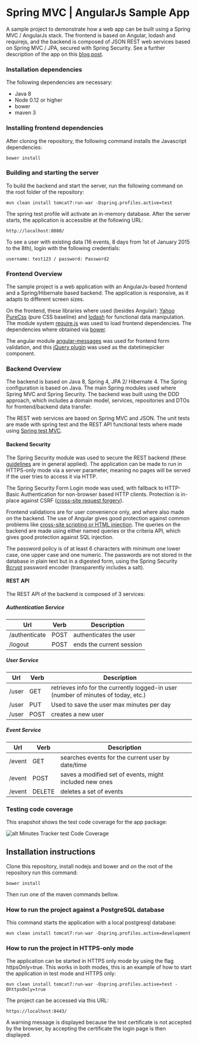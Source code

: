 # Spring MVC | AngularJs Sample App #

A sample project to demonstrate how a web app can be built using a Spring MVC / AngularJs stack. The frontend is based on Angular, lodash and requirejs, and the backend is composed of JSON REST web services based on Spring MVC / JPA, secured with Spring Security. See a further description of the app on this [blog post](http://blog.jhades.org/developing-a-modern-java-8-web-app-with-spring-mvc-and-angularjs/).

### Installation dependencies ###

The following dependencies are necessary: 

 - Java 8
 - Node 0.12 or higher
 - bower
 - maven 3

### Installing frontend dependencies ###

After cloning the repository, the following command installs the Javascript dependencies:

    bower install

### Building and starting the server ###

To build the backend and start the server, run the following command on the root folder of the repository:

    mvn clean install tomcat7:run-war -Dspring.profiles.active=test

The spring test profile will activate an in-memory database. After the server starts, the application is accessible at the following URL:

    http://localhost:8080/

To see a user with existing data (16 events, 8 days from 1st of January 2015 to the 8th), login with the following credentials:

    username: test123 / password: Password2

### Frontend Overview ###

The sample project is a web application with an AngularJs-based frontend and a Spring/Hibernate based backend. The application is responsive, as it adapts to different screen sizes.

On the frontend, these libraries where used (besides Angular):  [Yahoo PureCss](http://http://purecss.io/) (pure CSS baseline)  and [lodash](https://lodash.com/) for functional data manipulation. The module system [require.js](http://requirejs.org/) was used to load frontend dependencies. The dependencies where  obtained via [bower](http://bower.io/).

The angular module [angular-messages](https://egghead.io/lessons/angularjs-introduction-to-ng-messages-for-angularjs) was used for frontend form validation, and this [jQuery plugin](http://plugins.jquery.com/datetimepicker/) was used as the datetimepicker component. 

### Backend Overview ###

The backend is based on Java 8, Spring 4, JPA 2/ Hibernate 4. The Spring configuration is based on Java. The main Spring modules used where Spring MVC and Spring Security. The backend was built using the DDD approach, which includes a domain model, services, repositories and DTOs for frontend/backend data transfer. 

The REST web services are based on Spring MVC and JSON. The unit tests are made with spring test and the REST API functional tests where made using [Spring test MVC](http://docs.spring.io/spring/docs/current/spring-framework-reference/html/testing.html#spring-mvc-test-framework).

#### Backend Security ####

The Spring Security module was used to secure the REST backend (these [guidelines](https://www.owasp.org/index.php/REST_Security_Cheat_Sheet) are in general applied). The application can be made to run in HTTPS-only mode via a server parameter, meaning no pages will be served if the user tries to access it via HTTP.

The Spring Security Form Login mode was used, with fallback to HTTP-Basic Authentication for non-browser based HTTP clients. Protection is in-place against CSRF ([cross-site request forgery](https://www.owasp.org/index.php/Cross-Site_Request_Forgery_%28CSRF%29)). 

Frontend validations are for user convenience only, and where also made on the backend. The use of Angular gives good protection against common problems like [cross-site scripting or HTML injection](https://docs.angularjs.org/misc/faq). The queries on the backend are made using either named queries or the criteria API, which gives good protection against SQL injection.

The password policy is of at least 6 characters with minimum one lower case, one upper case and one numeric. The passwords are not stored in the database in plain text but in a digested form, using the Spring Security [Bcrypt](http://docs.spring.io/autorepo/docs/spring-security/3.2.0.RELEASE/apidocs/org/springframework/security/crypto/bcrypt/BCryptPasswordEncoder.html) password encoder (transparently includes a salt).

#### REST API ####

The REST API of the backend is composed of 3 services:

##### Authentication Service #####

Url           |Verb          | Description
--------------|------------- | -------------
/authenticate |POST          | authenticates the user
/logout |POST          | ends the current session


##### User Service #####

Url           |Verb          | Description
--------------|------------- | -------------
/user         |GET          | retrieves info for the currently logged-in user (number of minutes of today, etc.) 
/user| PUT| Used to save the user max minutes per day
/user|POST| creates a new user



##### Event Service #####

Url           |Verb          | Description
--------------|------------- | -------------
/event         |GET          | searches events for the current user by date/time
/event|POST|saves a modified set of events, might included new ones
/event|DELETE| deletes a set of events




### Testing code coverage ###

This snapshot shows the test code coverage for the app package:

![alt Minutes Tracker test Code Coverage](http://d2huq83j2o5dyd.cloudfront.net/CodeCoverage.png)

## Installation instructions

Clone this repository, install nodejs and bower and on the root of the repository run this command:

    bower install
    
Then run one of the maven commands bellow. 

### How to run the project against a PostgreSQL database ###

This command starts the application with a local postgresql database:

    mvn clean install tomcat7:run-war -Dspring.profiles.active=development

### How to run the project in HTTPS-only mode ###

The application can be started in HTTPS only mode by using the flag httpsOnly=true. This works in both modes, this is an example of how to start the application in test mode and HTTPS only:

    mvn clean install tomcat7:run-war -Dspring.profiles.active=test -DhttpsOnly=true

The project can be accessed via this URL:

    https://localhost:8443/
    
A warning message is displayed because the test certificate is not accepted by the browser, by accepting the certificate the login page is then displayed.
